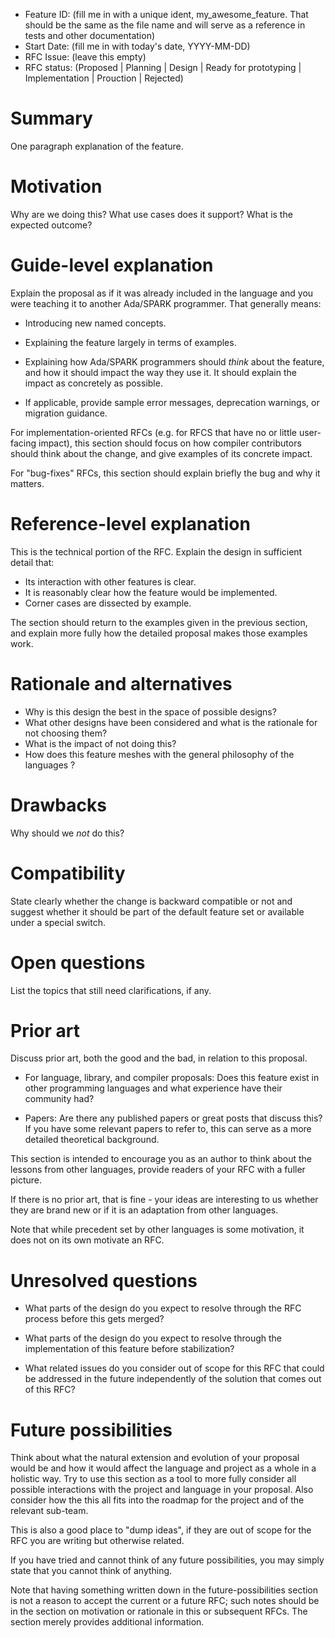 - Feature ID: (fill me in with a unique ident, my_awesome_feature.
  That should be the same as the file name and will serve as a
  reference in tests and other documentation)
- Start Date: (fill me in with today's date, YYYY-MM-DD)
- RFC Issue: (leave this empty)
- RFC status: (Proposed | Planning | Design | Ready for prototyping | Implementation | Prouction | Rejected)

Summary
=======

One paragraph explanation of the feature.

Motivation
==========

Why are we doing this? What use cases does it support? What is the expected
outcome?

Guide-level explanation
=======================

Explain the proposal as if it was already included in the language and you were
teaching it to another Ada/SPARK programmer. That generally means:

- Introducing new named concepts.

- Explaining the feature largely in terms of examples.

- Explaining how Ada/SPARK programmers should *think* about the feature, and
  how it should impact the way they use it. It should explain the impact as
  concretely as possible.

- If applicable, provide sample error messages, deprecation warnings, or
  migration guidance.

For implementation-oriented RFCs (e.g. for RFCS that have no or little
user-facing impact), this section should focus on how compiler contributors
should think about the change, and give examples of its concrete impact.

For "bug-fixes" RFCs, this section should explain briefly the bug and why it
matters.

Reference-level explanation
===========================

This is the technical portion of the RFC. Explain the design in sufficient
detail that:

- Its interaction with other features is clear.
- It is reasonably clear how the feature would be implemented.
- Corner cases are dissected by example.

The section should return to the examples given in the previous section, and
explain more fully how the detailed proposal makes those examples work.

Rationale and alternatives
==========================

- Why is this design the best in the space of possible designs?
- What other designs have been considered and what is the rationale for not
  choosing them?
- What is the impact of not doing this?
- How does this feature meshes with the general philosophy of the languages ?

Drawbacks
=========

Why should we *not* do this?

Compatibility
=============

State clearly whether the change is backward compatible or not and suggest whether it should be part of the default feature set or available under a special switch.

Open questions
==============

List the topics that still need clarifications, if any.

Prior art
=========

Discuss prior art, both the good and the bad, in relation to this proposal.

- For language, library, and compiler proposals: Does this feature exist in
  other programming languages and what experience have their community had?

- Papers: Are there any published papers or great posts that discuss this? If
  you have some relevant papers to refer to, this can serve as a more detailed
  theoretical background.

This section is intended to encourage you as an author to think about the
lessons from other languages, provide readers of your RFC with a fuller
picture.

If there is no prior art, that is fine - your ideas are interesting to us
whether they are brand new or if it is an adaptation from other languages.

Note that while precedent set by other languages is some motivation, it does
not on its own motivate an RFC.

Unresolved questions
====================

- What parts of the design do you expect to resolve through the RFC process
  before this gets merged?

- What parts of the design do you expect to resolve through the implementation
  of this feature before stabilization?

- What related issues do you consider out of scope for this RFC that could be
  addressed in the future independently of the solution that comes out of this
  RFC?

Future possibilities
====================

Think about what the natural extension and evolution of your proposal would
be and how it would affect the language and project as a whole in a holistic
way. Try to use this section as a tool to more fully consider all possible
interactions with the project and language in your proposal.
Also consider how the this all fits into the roadmap for the project
and of the relevant sub-team.

This is also a good place to "dump ideas", if they are out of scope for the
RFC you are writing but otherwise related.

If you have tried and cannot think of any future possibilities,
you may simply state that you cannot think of anything.

Note that having something written down in the future-possibilities section
is not a reason to accept the current or a future RFC; such notes should be
in the section on motivation or rationale in this or subsequent RFCs.
The section merely provides additional information.

